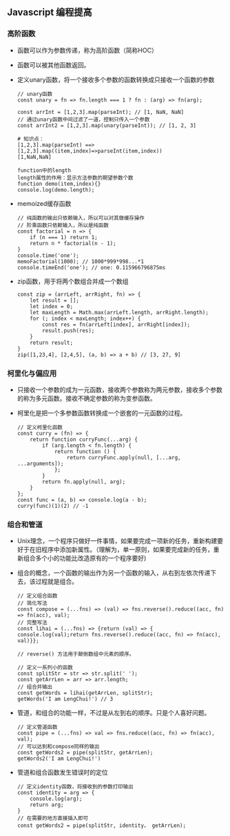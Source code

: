 ## Javascript 编程提高

### 高阶函数

- 函数可以作为参数传递，称为高阶函数（简称HOC）
- 函数可以被其他函数返回。

- 定义unary函数，将一个接收多个参数的函数转换成只接收一个函数的参数

  ```
  // unary函数
  const unary = fn => fn.length === 1 ? fn : (arg) => fn(arg);
  
  const arrInt = [1,2,3].map(parseInt); // [1, NaN, NaN]
  // 通过unary函数中间过滤了一道，控制只传入一个参数
  const arrInt2 = [1,2,3].map(unary(parseInt)); // [1, 2, 3]
  
  # 知识点：
  [1,2,3].map(parseInt) ==> [1,2,3].map((item,index)=>parseInt(item,index))
  [1,NaN,NaN]
  
  function中的length
  length属性的作用：显示方法参数的期望参数个数
  function demo(item,index){}
  console.log(demo.length);
  ```

- memoized缓存函数

  ```
  // 纯函数的输出只依赖输入，所以可以对其做缓存操作
  // 阶乘函数只依赖输入，所以是纯函数
  const factorial = n => {
      if (n === 1) return 1;
      return n * factorial(n - 1);
  }
  console.time('one');
  memoFactorial(1000); // 1000*999*998...*1
  console.timeEnd('one'); // one: 0.115966796875ms
  ```

- zip函数，用于将两个数组合并成一个数组

  ```
  const zip = (arrLeft, arrRight, fn) => {
      let result = [];
      let index = 0;
      let maxLength = Math.max(arrLeft.length, arrRight.length);
      for (; index < maxLength; index++) {
          const res = fn(arrLeft[index], arrRight[index]);
          result.push(res);
      }
      return result;
  }
  zip([1,23,4], [2,4,5], (a, b) => a + b) // [3, 27, 9]
  ```

  

### 柯里化与偏应用

- 只接收一个参数的成为一元函数，接收两个参数称为两元参数，接收多个参数的称为多元函数。接收不确定参数的称为变参函数。

- 柯里化是把一个多参数函数转换成一个嵌套的一元函数的过程。

  ```
  // 定义柯里化函数
  const curry = (fn) => {
      return function curryFunc(...arg) {
          if (arg.length < fn.length) {
              return function () {
                  return curryFunc.apply(null, [...arg, ...arguments]);
              };
          }
          return fn.apply(null, arg);
      }
  };
  const func = (a, b) => console.log(a - b);
  curry(func)(1)(2) // -1
  ```

### 组合和管道

- Unix理念，一个程序只做好一件事情，如果要完成一项新的任务，重新构建要好于在旧程序中添加新属性。（理解为，单一原则，如果要完成新的任务，重新组合多个小的功能比改造原有的一个程序要好)

- 组合的概念，一个函数的输出作为另一个函数的输入，从右到左依次传递下去，该过程就是组合。

  ```
  // 定义组合函数
  // 简化写法
  const compose = (...fns) => (val) => fns.reverse().reduce((acc, fn) => fn(acc), val);
  // 完整写法
  const lihai = (...fns) => {return (val) => { console.log(val);return fns.reverse().reduce((acc, fn) => fn(acc), val)}};
  
  // reverse() 方法用于颠倒数组中元素的顺序。
   
  // 定义一系列小的函数
  const splitStr = str => str.split(' ');
  const getArrLen = arr => arr.length;
  // 组合并输出
  const getWords = lihai(getArrLen, splitStr);
  getWords('I am LengChui!') // 3
  ```

- 管道，和组合的功能一样，不过是从左到右的顺序。只是个人喜好问题。

  ```
  // 定义管道函数
  const pipe = (...fns) => val => fns.reduce((acc, fn) => fn(acc), val);
  // 可以达到和compose同样的输出
  const getWords2 = pipe(splitStr, getArrLen);
  getWords2('I am LengChui!')
  ```

- 管道和组合函数发生错误时的定位

  ```
  // 定义identity函数，将接收到的参数打印输出
  const identity = arg => {
      console.log(arg);
      return arg;
  }
  // 在需要的地方直接插入即可
  const getWords2 = pipe(splitStr, identity， getArrLen);
  ```

  



